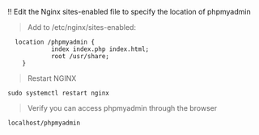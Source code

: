 !! Edit the Nginx sites-enabled file to specify the location of phpmyadmin

> Add to /etc/nginx/sites-enabled:

      location /phpmyadmin {
                index index.php index.html;
                root /usr/share;
        }

> Restart NGINX    

    sudo systemctl restart nginx


> Verify you can access phpmyadmin through the browser

    localhost/phpmyadmin